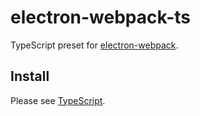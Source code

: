 # electron-webpack-ts

TypeScript preset for [electron-webpack](https://github.com/electron-userland/electron-webpack).

## Install

Please see [TypeScript](https://webpack.electron.build/add-ons#typescript).
